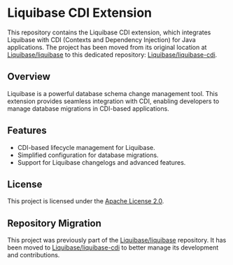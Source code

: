 # Liquibase CDI Extension

This repository contains the Liquibase CDI extension, which integrates Liquibase with CDI (Contexts and Dependency Injection) for Java applications. The project has been moved from its original location at [Liquibase/liquibase](https://github.com/liquibase/liquibase/tree/master/liquibase-cdi) to this dedicated repository: [Liquibase/liquibase-cdi](https://github.com/liquibase/liquibase-cdi).

## Overview

Liquibase is a powerful database schema change management tool. This extension provides seamless integration with CDI, enabling developers to manage database migrations in CDI-based applications.

## Features

- CDI-based lifecycle management for Liquibase.
- Simplified configuration for database migrations.
- Support for Liquibase changelogs and advanced features.

## License

This project is licensed under the [Apache License 2.0](LICENSE).


## Repository Migration

This project was previously part of the [Liquibase/liquibase](https://github.com/liquibase/liquibase/tree/master/liquibase-cdi) repository. It has been moved to [Liquibase/liquibase-cdi](https://github.com/liquibase/liquibase-cdi) to better manage its development and contributions.

